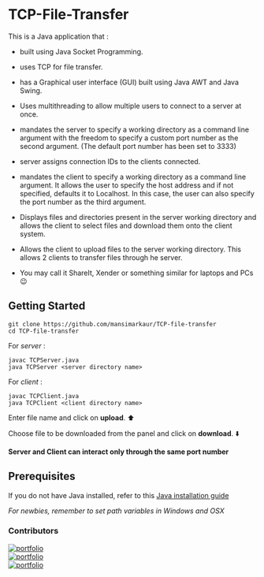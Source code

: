 # TCP-File-Transfer

This is a Java application that :

- built using Java Socket Programming.

- uses TCP for file transfer.
	
- has a Graphical user interface (GUI) built using Java AWT and Java Swing.
	
- Uses multithreading to allow multiple users to connect to a server at once.
	
- mandates the server to specify a working directory as a command line argument with the freedom to specify a custom port number as the second argument. (The default port number has been set to 3333)
	
- server assigns connection IDs to the clients connected.
	
- mandates the client to specify a working directory as a command line argument. It allows the user to specify the host address and if not specified, defaults it to Localhost. In this case, the user can also specify the port number as the third argument.
	
- Displays files and directories present in the server working directory and allows the client to select files and download them onto the client system.
	
- Allows the client to upload files to the server working directory. This allows 2 clients to transfer files through he server.
	
- You may call it ShareIt, Xender or something similar for laptops and PCs :wink: 
	

## Getting Started
```
git clone https://github.com/mansimarkaur/TCP-file-transfer
cd TCP-file-transfer
```
For *server* :
```
javac TCPServer.java
java TCPServer <server directory name>
```

For *client* :
```
javac TCPClient.java
java TCPClient <client directory name> 
```
Enter file name and click on **upload**. :arrow_up:

Choose file to be downloaded from the panel and click on **download**. :arrow_down:

**Server and Client can interact only through the same port number**

## Prerequisites

If you do not have Java installed, refer to this [Java installation guide](https://www.java.com/en/download/help/download_options.xml)

*For newbies, remember to set path variables in Windows and OSX*

### Contributors
[![portfolio](https://img.shields.io/badge/Likhit_Kalla-E23?style=for-the-badge)](https://github.com/likhitkalla)<br>
[![portfolio](https://img.shields.io/badge/Koganti_Sri_Sai_Harshith-072F5F?style=for-the-badge)](https://github.com/kssh18)<br>
[![portfolio](https://img.shields.io/badge/Yashwanth_Kiran-1e90ff?style=for-the-badge)](https://github.com/iyashk)<br>

